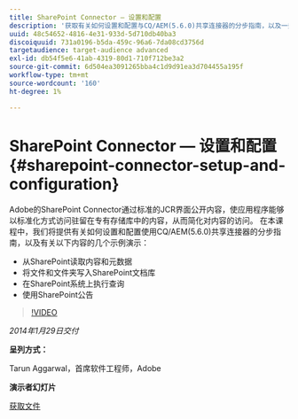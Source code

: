 ```yaml
---
title: SharePoint Connector — 设置和配置
description: '获取有关如何设置和配置与CQ/AEM(5.6.0)共享连接器的分步指南，以及一些示例演示。 Adobe的SharePoint Connector通过标准的JCR界面公开内容，使应用程序能够以标准化方式访问驻留在专有存储库中的内容，从而简化对内容的访问。 '
uuid: 48c54652-4816-4e31-933d-5d710db40ba3
discoiquuid: 731a0196-b5da-459c-96a6-7da08cd3756d
targetaudience: target-audience advanced
exl-id: db54f5e6-41ab-4319-80d1-710f712be3a2
source-git-commit: 6d504ea3091265bba4c1d9d91ea3d704455a195f
workflow-type: tm+mt
source-wordcount: '160'
ht-degree: 1%

---
```


# SharePoint Connector — 设置和配置{#sharepoint-connector-setup-and-configuration}

Adobe的SharePoint Connector通过标准的JCR界面公开内容，使应用程序能够以标准化方式访问驻留在专有存储库中的内容，从而简化对内容的访问。 在本课程中，我们将提供有关如何设置和配置使用CQ/AEM(5.6.0)共享连接器的分步指南，以及有关以下内容的几个示例演示：

* 从SharePoint读取内容和元数据
* 将文件和文件夹写入SharePoint文档库
* 在SharePoint系统上执行查询
* 使用SharePoint公告

>[!VIDEO](https://video.tv.adobe.com/v/19525/?quality=9)

*2014年1月29日交付*

**呈列方式：**

Tarun Aggarwal，首席软件工程师，Adobe

**演示者幻灯片**

[获取文件](assets/cq-gems-sharepoint-connector.pdf)
<!--
[Get back to the Overview](https://helpx.adobe.com/experience-manager/kt/eseminars/gems/aem-index.html)
-->
